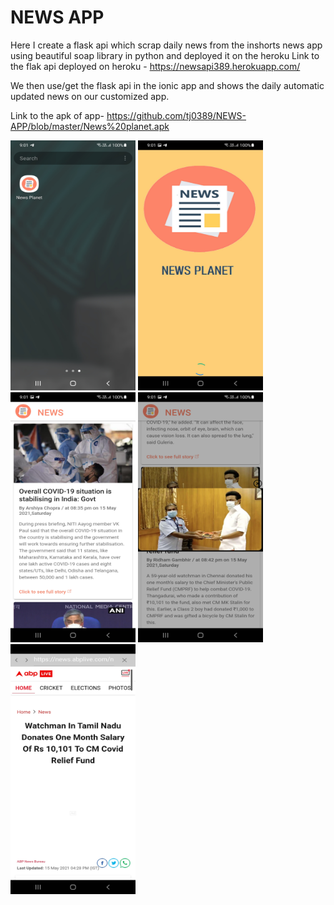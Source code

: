 # NEWS APP 

Here I create a flask api which scrap daily news from the inshorts news app using beautiful soap library in python and deployed it on the heroku
Link to the flak api deployed on heroku - https://newsapi389.herokuapp.com/

We then use/get the flask api in the ionic app and shows the daily automatic updated news on our customized app.

Link to the apk of app-
https://github.com/tj0389/NEWS-APP/blob/master/News%20planet.apk

<img src="https://github.com/tj0389/NEWS-APP/blob/master/Screenshot_20210515-210134_One%20UI%20Home.jpg" alt="" data-canonical-src="https://gyazo.com/eb5c5741b6a9a16c692170a41a49c858.png" width="200" height="400" /> <img src="https://github.com/tj0389/NEWS-APP/blob/master/Screenshot_20210515-210139_News%20Planet.jpg" alt="" data-canonical-src="https://gyazo.com/eb5c5741b6a9a16c692170a41a49c858.png" width="200" height="400" /> <img src="https://github.com/tj0389/NEWS-APP/blob/master/Screenshot_20210515-210145_News%20Planet.jpg" alt="" data-canonical-src="https://gyazo.com/eb5c5741b6a9a16c692170a41a49c858.png" width="200" height="400" /> <img src="https://github.com/tj0389/NEWS-APP/blob/master/Screenshot_20210515-210153_News%20Planet.jpg" alt="" data-canonical-src="https://gyazo.com/eb5c5741b6a9a16c692170a41a49c858.png" width="200" height="400" /> <img src="https://github.com/tj0389/NEWS-APP/blob/master/Screenshot_20210515-210200_News%20Planet.jpg" alt="" data-canonical-src="https://gyazo.com/eb5c5741b6a9a16c692170a41a49c858.png" width="200" height="400" />



